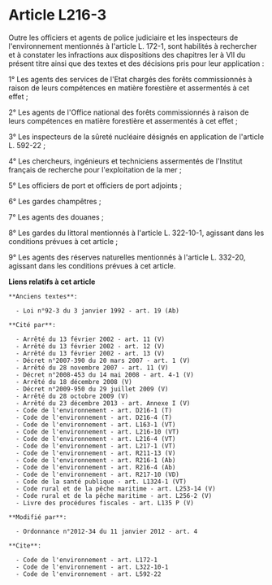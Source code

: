 # Article L216-3

Outre les officiers et agents de police judiciaire et les inspecteurs de l'environnement mentionnés à l'article L. 172-1,
sont habilités à rechercher et à constater les infractions aux dispositions des chapitres Ier à VII du présent titre ainsi
que des textes et des décisions pris pour leur application : 

1° Les agents des services de l'Etat chargés des forêts commissionnés à raison de leurs compétences en matière forestière et
assermentés à cet effet ; 

2° Les agents de l'Office national des forêts commissionnés à raison de leurs compétences en matière forestière et
assermentés à cet effet ; 

3° Les inspecteurs de la sûreté nucléaire désignés en application de l'article L. 592-22 ; 

4° Les chercheurs, ingénieurs et techniciens assermentés de l'Institut français de recherche pour l'exploitation de la mer ; 

5° Les officiers de port et officiers de port adjoints ; 

6° Les gardes champêtres ; 

7° Les agents des douanes ; 

8° Les gardes du littoral mentionnés à l'article L. 322-10-1, agissant dans les conditions prévues à cet article ; 

9° Les agents des réserves naturelles mentionnés à l'article L. 332-20, agissant dans les conditions prévues à cet article.

**Liens relatifs à cet article**

	**Anciens textes**:

	  - Loi n°92-3 du 3 janvier 1992 - art. 19 (Ab)

	**Cité par**:

	  - Arrêté du 13 février 2002 - art. 11 (V)
	  - Arrêté du 13 février 2002 - art. 12 (V)
	  - Arrêté du 13 février 2002 - art. 13 (V)
	  - Décret n°2007-390 du 20 mars 2007 - art. 1 (V)
	  - Arrêté du 28 novembre 2007 - art. 11 (V)
	  - Décret n°2008-453 du 14 mai 2008 - art. 4-1 (V)
	  - Arrêté du 18 décembre 2008 (V)
	  - Décret n°2009-950 du 29 juillet 2009 (V)
	  - Arrêté du 28 octobre 2009 (V)
	  - Arrêté du 23 décembre 2013 - art. Annexe I (V)
	  - Code de l'environnement - art. D216-1 (T)
	  - Code de l'environnement - art. D216-4 (T)
	  - Code de l'environnement - art. L163-1 (VT)
	  - Code de l'environnement - art. L216-10 (VT)
	  - Code de l'environnement - art. L216-4 (VT)
	  - Code de l'environnement - art. L217-1 (VT)
	  - Code de l'environnement - art. R211-13 (V)
	  - Code de l'environnement - art. R216-1 (Ab)
	  - Code de l'environnement - art. R216-4 (Ab)
	  - Code de l'environnement - art. R217-10 (VD)
	  - Code de la santé publique - art. L1324-1 (VT)
	  - Code rural et de la pêche maritime - art. L253-14 (V)
	  - Code rural et de la pêche maritime - art. L256-2 (V)
	  - Livre des procédures fiscales - art. L135 P (V)

	**Modifié par**:

	  - Ordonnance n°2012-34 du 11 janvier 2012 - art. 4

	**Cite**:

	  - Code de l'environnement - art. L172-1
	  - Code de l'environnement - art. L322-10-1
	  - Code de l'environnement - art. L592-22
